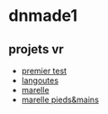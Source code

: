 # dnmade1

## projets vr

* [premier test](./tests/vr_0.html)
* [langoutes](./tests/vr_1.html)
* [marelle](./marelle/marelle_environnement.html)
* [marelle pieds&mains](./marelle/marelle_pieds-mains.html)
